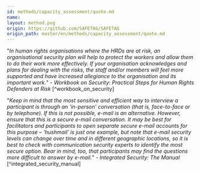 ```yaml
---
id: methods/capacity_assessment/quote.md
name: 
layout: method.pug
origin: https://github.com/SAFETAG/SAFETAG
origin_path: master/en/methods/capacity_assessment/quote.md
---
```

"*In human rights organisations where the HRDs are at risk, an organisational security plan will help to protect the workers and allow them to do their work more effectively. If your organisation acknowledges and plans for dealing with the risks, the staff and/or members will feel more supported and have increased allegiance to the organisation and its important work.*" - _Workbook on Security: Practical Steps for Human Rights Defenders at Risk_ [^workbook_on_security]

"*Keep in mind that the most sensitive and efficient way to interview a participant is through an ‘in-person’ conversation (that is, face-to-face or by telephone). If this is not possible, e-mail is an alternative. However, ensure that this is a secure e-mail conversation. It may be best for facilitators and participants to open separate secure e-mail accounts for this purpose – ‘hushmail’ is just one example, but note that e-mail security levels can change over time and in different geographic locations, so it is best to check with communication security experts to identify the most secure option. Bear in mind, too, that participants may find the questions more difficult to answer by e-mail.*" - _Integrated Security: The Manual_ [^integrated_security_manual]


